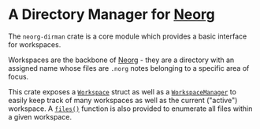# A Directory Manager for [Neorg](https://github.com/nvim-neorg/neorg)

The `neorg-dirman` crate is a core module which provides a basic interface for workspaces.

Workspaces are the backbone of [Neorg](https://github.com/nvim-neorg/neorg) - they are
a directory with an assigned name whose files are `.norg` notes belonging to a specific
area of focus.

This crate exposes a
[`Workspace`](https://docs.rs/neorg-dirman/latest/neorg_dirman/workspace/struct.Workspace.html)
struct as well as a
[`WorkspaceManager`](https://docs.rs/neorg-dirman/latest/neorg_dirman/workspace/struct.WorkspaceManager.html)
to easily keep track of many workspaces as well as the current ("active")
workspace. A
[`files()`](https://docs.rs/neorg-dirman/latest/neorg_dirman/workspace/struct.Workspace.html#method.files)
function is also provided to enumerate all files within a given workspace.
